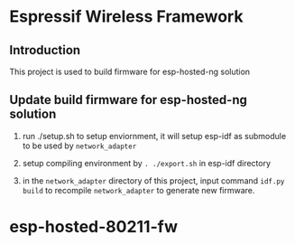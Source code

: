 # Espressif Wireless Framework

## Introduction

This project is used to build firmware for esp-hosted-ng solution

## Update build firmware for esp-hosted-ng solution

1. run ./setup.sh to setup enviornment, it will setup esp-idf as submodule to be used by `network_adapter`

2. setup compiling environment by `. ./export.sh` in esp-idf directory

3. in the `network_adapter` directory of this project, input command `idf.py build` to recompile `network_adapter` to generate new firmware.
# esp-hosted-80211-fw


